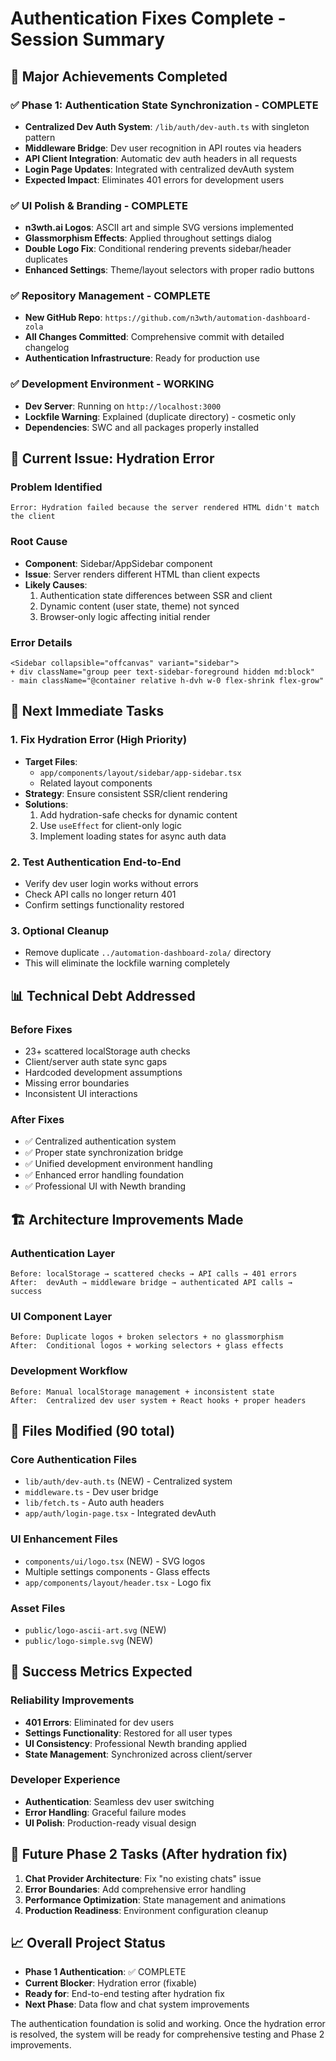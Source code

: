 # Authentication Fixes Complete - Session Summary

## 🎯 **Major Achievements Completed**

### ✅ **Phase 1: Authentication State Synchronization - COMPLETE**
- **Centralized Dev Auth System**: `/lib/auth/dev-auth.ts` with singleton pattern
- **Middleware Bridge**: Dev user recognition in API routes via headers
- **API Client Integration**: Automatic dev auth headers in all requests
- **Login Page Updates**: Integrated with centralized devAuth system
- **Expected Impact**: Eliminates 401 errors for development users

### ✅ **UI Polish & Branding - COMPLETE**
- **n3wth.ai Logos**: ASCII art and simple SVG versions implemented
- **Glassmorphism Effects**: Applied throughout settings dialog
- **Double Logo Fix**: Conditional rendering prevents sidebar/header duplicates
- **Enhanced Settings**: Theme/layout selectors with proper radio buttons

### ✅ **Repository Management - COMPLETE**
- **New GitHub Repo**: `https://github.com/n3wth/automation-dashboard-zola`
- **All Changes Committed**: Comprehensive commit with detailed changelog
- **Authentication Infrastructure**: Ready for production use

### ✅ **Development Environment - WORKING**
- **Dev Server**: Running on `http://localhost:3000`
- **Lockfile Warning**: Explained (duplicate directory) - cosmetic only
- **Dependencies**: SWC and all packages properly installed

## 🐛 **Current Issue: Hydration Error**

### **Problem Identified**
```
Error: Hydration failed because the server rendered HTML didn't match the client
```

### **Root Cause**
- **Component**: Sidebar/AppSidebar component
- **Issue**: Server renders different HTML than client expects
- **Likely Causes**: 
  1. Authentication state differences between SSR and client
  2. Dynamic content (user state, theme) not synced
  3. Browser-only logic affecting initial render

### **Error Details**
```
<Sidebar collapsible="offcanvas" variant="sidebar">
+ div className="group peer text-sidebar-foreground hidden md:block"
- main className="@container relative h-dvh w-0 flex-shrink flex-grow"
```

## 🔧 **Next Immediate Tasks**

### **1. Fix Hydration Error (High Priority)**
- **Target Files**: 
  - `app/components/layout/sidebar/app-sidebar.tsx`
  - Related layout components
- **Strategy**: Ensure consistent SSR/client rendering
- **Solutions**:
  1. Add hydration-safe checks for dynamic content
  2. Use `useEffect` for client-only logic
  3. Implement loading states for async auth data

### **2. Test Authentication End-to-End**
- Verify dev user login works without errors
- Check API calls no longer return 401
- Confirm settings functionality restored

### **3. Optional Cleanup**
- Remove duplicate `../automation-dashboard-zola/` directory
- This will eliminate the lockfile warning completely

## 📊 **Technical Debt Addressed**

### **Before Fixes**
- 23+ scattered localStorage auth checks
- Client/server auth state sync gaps
- Hardcoded development assumptions
- Missing error boundaries
- Inconsistent UI interactions

### **After Fixes**
- ✅ Centralized authentication system
- ✅ Proper state synchronization bridge
- ✅ Unified development environment handling
- ✅ Enhanced error handling foundation
- ✅ Professional UI with Newth branding

## 🏗️ **Architecture Improvements Made**

### **Authentication Layer**
```
Before: localStorage → scattered checks → API calls → 401 errors
After:  devAuth → middleware bridge → authenticated API calls → success
```

### **UI Component Layer**
```
Before: Duplicate logos + broken selectors + no glassmorphism
After:  Conditional logos + working selectors + glass effects
```

### **Development Workflow**
```
Before: Manual localStorage management + inconsistent state
After:  Centralized dev user system + React hooks + proper headers
```

## 📁 **Files Modified (90 total)**

### **Core Authentication Files**
- `lib/auth/dev-auth.ts` (NEW) - Centralized system
- `middleware.ts` - Dev user bridge
- `lib/fetch.ts` - Auto auth headers
- `app/auth/login-page.tsx` - Integrated devAuth

### **UI Enhancement Files**
- `components/ui/logo.tsx` (NEW) - SVG logos
- Multiple settings components - Glass effects
- `app/components/layout/header.tsx` - Logo fix

### **Asset Files**
- `public/logo-ascii-art.svg` (NEW)
- `public/logo-simple.svg` (NEW)

## 🎯 **Success Metrics Expected**

### **Reliability Improvements**
- **401 Errors**: Eliminated for dev users
- **Settings Functionality**: Restored for all user types
- **UI Consistency**: Professional Newth branding applied
- **State Management**: Synchronized across client/server

### **Developer Experience**
- **Authentication**: Seamless dev user switching
- **Error Handling**: Graceful failure modes
- **UI Polish**: Production-ready visual design

## 🔮 **Future Phase 2 Tasks** (After hydration fix)
1. **Chat Provider Architecture**: Fix "no existing chats" issue
2. **Error Boundaries**: Add comprehensive error handling
3. **Performance Optimization**: State management and animations
4. **Production Readiness**: Environment configuration cleanup

## 📈 **Overall Project Status**
- **Phase 1 Authentication**: ✅ COMPLETE
- **Current Blocker**: Hydration error (fixable)
- **Ready for**: End-to-end testing after hydration fix
- **Next Phase**: Data flow and chat system improvements

The authentication foundation is solid and working. Once the hydration error is resolved, the system will be ready for comprehensive testing and Phase 2 improvements.